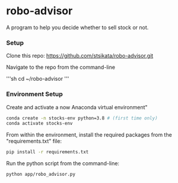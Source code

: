 # robo-advisor
A program to help you decide whether to sell stock or not.

### Setup

Clone this repo: https://github.com/stsikata/robo-advisor.git

Navigate to the repo from the command-line

'''sh
cd ~/robo-advisor
'''

### Environment Setup

Create and activate a now Anaconda virtual environment"

```sh
conda create -n stocks-env python=3.8 # (first time only)
conda activate stocks-env
```

From within the environment, install the required packages from the "requirements.txt" file:

```sh
pip install -r requirements.txt
```

Run the python script from the command-line:

```sh
python app/robo_advisor.py
```